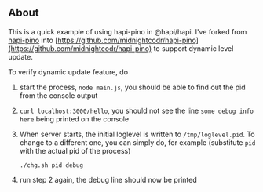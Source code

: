 ## About
This is a quick example of using hapi-pino in @hapi/hapi. I've forked from [hapi-pino](https://github.com/pinojs/hapi-pino) into [https://github.com/midnightcodr/hapi-pino](https://github.com/midnightcodr/hapi-pino) to support dynamic level update.

To verify dynamic update feature, do
1) start the process, `node main.js`, you should be able to find out the pid from the console output
2) `curl localhost:3000/hello`, you should not see the line `some debug info here` being printed on the console
3) When server starts, the initial loglevel is written to `/tmp/loglevel.pid`. To change to a different one, you can simply do, for example (substitute `pid` with the actual pid of the process)
    ```
    ./chg.sh pid debug
    ```

4) run step 2 again, the debug line should now be printed

